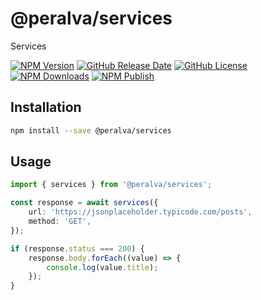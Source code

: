 # @peralva/services

Services

[![NPM Version](https://img.shields.io/npm/v/%40peralva%2Fservices)](https://www.npmjs.com/package/@peralva/services?activeTab=versions)
[![GitHub Release Date](https://img.shields.io/github/release-date/peralva/npm-services)](https://github.com/peralva/npm-services/releases)
[![GitHub License](https://img.shields.io/github/license/peralva/npm-services)](https://github.com/peralva/npm-services?tab=MIT-1-ov-file#readme)
[![NPM Downloads](https://img.shields.io/npm/dm/%40peralva%2Fservices)](https://www.npmjs.com/package/@peralva/services)
[![NPM Publish](https://github.com/peralva/npm-services/actions/workflows/npm-publish.yml/badge.svg)](https://github.com/peralva/npm-services/actions/workflows/npm-publish.yml)

## Installation

```bash
npm install --save @peralva/services
```

## Usage

```ts
import { services } from '@peralva/services';

const response = await services({
	url: 'https://jsonplaceholder.typicode.com/posts',
	method: 'GET',
});

if (response.status === 200) {
	response.body.forEach((value) => {
		console.log(value.title);
	});
}
```
